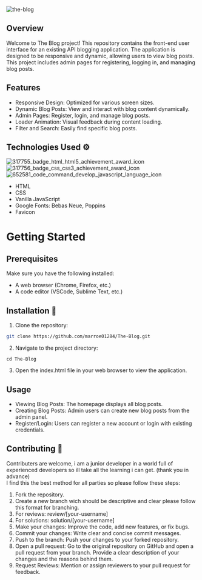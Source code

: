 
![the-blog](https://github.com/marroe01284/The-Blog/assets/143086706/32ad6618-c166-455e-9614-b9d825e82003)

## Overview
Welcome to The Blog project! This repository contains the front-end user interface for an existing API blogging application. The application is designed to be responsive and dynamic, allowing users to view blog posts. This project includes admin pages for registering, logging in, and managing blog posts.

## Features
- Responsive Design: Optimized for various screen sizes.
- Dynamic Blog Posts: View and interact with blog content dynamically.
- Admin Pages: Register, login, and manage blog posts.
- Loader Animation: Visual feedback during content loading.
- Filter and Search: Easily find specific blog posts.

## Technologies Used ⚙️
![317755_badge_html_html5_achievement_award_icon](https://github.com/marroe01284/The-Blog/assets/143086706/22805279-f347-4711-bfaf-90644829aeae)
![317756_badge_css_css3_achievement_award_icon](https://github.com/marroe01284/The-Blog/assets/143086706/2d5ee681-d075-4ce0-bfe7-9f9cc38dae37)![652581_code_command_develop_javascript_language_icon](https://github.com/marroe01284/The-Blog/assets/143086706/bb3e1746-a2cc-4f28-960d-94de2a4be801)


- HTML
- CSS
- Vanilla JavaScript
- Google Fonts: Bebas Neue, Poppins
- Favicon

# Getting Started
## Prerequisites
Make sure you have the following installed:

- A web browser (Chrome, Firefox, etc.)
- A code editor (VSCode, Sublime Text, etc.)
  
## Installation 🔧
1. Clone the repository:
```bash
git clone https://github.com/marroe01284/The-Blog.git
```
2. Navigate to the project directory:
```
cd The-Blog
```
3. Open the index.html file in your web browser to view the application.

## Usage 
- Viewing Blog Posts: The homepage displays all blog posts.
- Creating Blog Posts: Admin users can create new blog posts from the admin panel.
- Register/Login: Users can register a new account or login with existing credentials.

## Contributing 🫵
Contributers are welcome, i am a junior developer in a world full of experienced developers so ill take all the learning i can get. (thank you in advance)  
I find this the best method for all parties so please follow these steps:
1. Fork the repository.
2. Create a new branch wich should be descriptive and clear please follow this format for branching.
3. For reviews: review/[your-username]
4. For solutions: solution/[your-username]
5. Make your changes: Improve the code, add new features, or fix bugs.
6. Commit your changes: Write clear and concise commit messages.
7. Push to the branch: Push your changes to your forked repository.
8. Open a pull request: Go to the original repository on GitHub and open a pull request from your branch. Provide a clear description of your changes and the reasons behind them.
9. Request Reviews: Mention or assign reviewers to your pull request for feedback.
